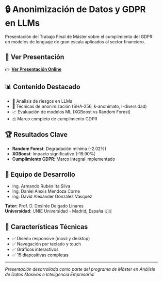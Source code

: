# 🔒 Anonimización de Datos y GDPR en LLMs

Presentación del Trabajo Final de Máster sobre el cumplimiento del GDPR en modelos de lenguaje de gran escala aplicados al sector financiero.

## 🚀 Ver Presentación
👉 **[Ver Presentación Online](https://TU-USUARIO.github.io/presentacion-tfm-gdpr/)**

## 📊 Contenido Destacado
- 🤖 Análisis de riesgos en LLMs
- 🔐 Técnicas de anonimización (SHA-256, k-anonimato, l-diversidad)
- 📈 Evaluación de modelos ML (XGBoost vs Random Forest)
- ⚖️ Marco completo de cumplimiento GDPR

## 🏆 Resultados Clave
- **Random Forest**: Degradación mínima (-2.02%)
- **XGBoost**: Impacto significativo (-19.90%)
- **Cumplimiento GDPR**: Marco integral implementado

## 👥 Equipo de Desarrollo
- Ing. Armando Rubén Ita Silva
- Ing. Daniel Alexis Mendoza Corne  
- Ing. David Alexander González Vásquez

**Tutor:** Prof. D. Desirée Delgado Linares  
**Universidad:** UNIE Universidad - Madrid, España 🇪🇸

## 📱 Características Técnicas
- ✅ Diseño responsive (móvil y desktop)
- ✅ Navegación por teclado y touch
- ✅ Gráficos interactivos
- ✅ 15 diapositivas completas

---
*Presentación desarrollada como parte del programa de Máster en Análisis de Datos Masivos e Inteligencia Empresarial*
